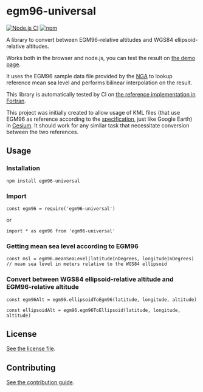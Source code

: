 # egm96-universal

[![Node.js CI](https://github.com/nicolas-van/egm96-universal/workflows/Node.js%20CI/badge.svg)](https://github.com/nicolas-van/egm96-universal/actions?query=workflow%3A%22Node.js+CI%22) [![npm](https://img.shields.io/npm/v/egm96-universal)](https://www.npmjs.com/package/egm96-universal)

A library to convert between EGM96-relative altitudes and WGS84 ellipsoid-relative altitudes.

Works both in the browser and node.js, you can test the result on [the demo page](https://nicolas-van.github.io/egm96-universal/).

It uses the EGM96 sample data file provided by the [NGA](https://en.wikipedia.org/wiki/National_Geospatial-Intelligence_Agency) to lookup reference mean sea level and performs bilinear interpolation on the result.

This library is automatically tested by CI on [the reference implementation in Fortran](https://earth-info.nga.mil/GandG/wgs84/gravitymod/egm96/binary/binarygeoid.html).

This project was initially created to allow usage of KML files (that use EGM96 as reference according to the [specification](https://www.ogc.org/standards/kml), just like Google Earth) in [Cesium](https://cesium.com/index.html). It should work for any similar task that necessitate conversion between the two references.

## Usage

### Installation

```
npm install egm96-universal
```

### Import

```
const egm96 = require('egm96-universal')
```

or

```
import * as egm96 from 'egm96-universal'
```

### Getting mean sea level according to EGM96

```
const msl = egm96.meanSeaLevel(latitudeInDegrees, longitudeInDegrees)
// mean sea level in meters relative to the WGS84 ellipsoid
```

### Convert between WGS84 ellipsoid-relative altitude and EGM96-relative altitude

```
const egm96Alt = egm96.ellipsoidToEgm96(latitude, longitude, altitude)
```

```
const ellipsoidAlt = egm96.egm96ToEllipsoid(latitude, longitude, altitude)
```

## License

[See the license file](./LICENSE.md).

## Contributing

[See the contribution guide](./CONTRIBUTING.md).
